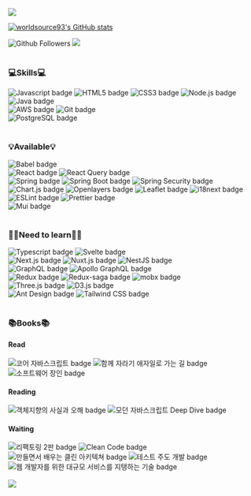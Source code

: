 <img src="https://capsule-render.vercel.app/api?type=waving&color=74d2e7&height=250&section=header&text=root:enterance&fontColor=ffffff&fontSize=40" />

[![worldsource93's GitHub stats](https://github-readme-stats.vercel.app/api?username=worldsource93&show_icons=true&theme=dracula)](https://github.com/anuraghazra/github-readme-stats)

<div>
  <img src="https://img.shields.io/github/followers/worldsource93?style=social" alt="Github Followers" />
  <a href="https://hits.seeyoufarm.com"><img src="https://hits.seeyoufarm.com/api/count/incr/badge.svg?url=https%3A%2F%2Fgithub.com%2Fworldsource93&count_bg=%2379C83D&title_bg=%23555555&icon=&icon_color=%23E7E7E7&title=hits&edge_flat=false"/></a>
</div>

<br />

### 💻Skills💻

<div>
  <img src="https://img.shields.io/badge/Javascript-yellow?style=flat-square&logo=JavaScript&logoColor=white" alt="Javascript badge" />
  <img src="https://img.shields.io/badge/HTML5-E34F26?style=flat-square&logo=HTML5&logoColor=white" alt="HTML5 badge" />
  <img src="https://img.shields.io/badge/CSS3-037ef3?style=flat-square&logo=CSS3&logoColor=white" alt="CSS3 badge" />
  <img src="https://img.shields.io/badge/Node.js-339933?style=flat-square&logo=Java&logoColor=white" alt="Node.js badge" />
  <img src="https://img.shields.io/badge/Java-007396?style=flat-square&logo=Java&logoColor=white" alt="Java badge" />
  <br/>
  <img src="https://img.shields.io/badge/AWS-232F3E?style=flat-square&logo=Amazon%20AWS&logoColor=white" alt="AWS badge" />
  <img src="https://img.shields.io/badge/Github-181717?style=flat-square&logo=Github&logoColor=white" alt="Git badge" />
  <br/>
  <img src="https://img.shields.io/badge/PostgreSQL-4169E1?style=flat-square&logo=PostgreSQL&logoColor=white" alt="PostgreSQL badge" />
</div>

<br />

### 💡Available💡
<div>
  <img src="https://img.shields.io/badge/Babel-F9DC3E?style=flat-square&logo=Babel&logoColor=white" alt="Babel badge" />
  <br />
  <img src="https://img.shields.io/badge/React-61DAFB?style=flat-square&logo=React&logoColor=white" alt="React badge" />
  <img src="https://img.shields.io/badge/React Query-FF4154?style=flat-square&logo=React Query&logoColor=white" alt="React Query badge" />
  <br/>
  <img src="https://img.shields.io/badge/Spring-6DB33F?style=flat-square&logo=Spring&logoColor=white" alt="Spring badge" />
  <img src="https://img.shields.io/badge/Spring Boot-6DB33F?style=flat-square&logo=Spring Boot&logoColor=white" alt="Spring Boot badge" />
  <img src="https://img.shields.io/badge/Spring Security-6DB33F?style=flat-square&logo=Spring Security&logoColor=white" alt="Spring Security badge" />
  <br />
  <img src="https://img.shields.io/badge/Chart.js-FF6384?style=flat-square&logo=Chart.js&logoColor=white" alt="Chart.js badge" />
  <img src="https://img.shields.io/badge/Openlayers-1F6B75?style=flat-square&logo=Openlayers&logoColor=white" alt="Openlayers badge" />
  <img src="https://img.shields.io/badge/Leaflet-199900?style=flat-square&logo=Leaflet&logoColor=white" alt="Leaflet badge" />
  <img src="https://img.shields.io/badge/i18next-26A69A?style=flat-square&logo=i18next&logoColor=white" alt="i18next badge" />
  <br />
  <img src="https://img.shields.io/badge/ESLint-4B32C3?style=flat-square&logo=ESLint&logoColor=white" alt="ESLint badge" />
  <img src="https://img.shields.io/badge/Prettier-F7B93E?style=flat-square&logo=Prettier&logoColor=white" alt="Prettier badge" />
  <br />
  <img src="https://img.shields.io/badge/Mui-007FFF?style=flat-square&logo=Mui&logoColor=white" alt="Mui badge" />
</div>

<br />

### 🏃‍♂️Need to learn🏃‍♂️

<div>
  <img src="https://img.shields.io/badge/Typescript-3178C6?style=flat-square&logo=Typescript&logoColor=white" alt="Typescript badge" />
  <img src="https://img.shields.io/badge/Svelte-FF3E00?style=flat-square&logo=Svelte&logoColor=white" alt="Svelte badge" />
  <br />
  <img src="https://img.shields.io/badge/Next.js-000000?style=flat-square&logo=Next.js&logoColor=white" alt="Next.js badge" />
  <img src="https://img.shields.io/badge/Nuxt.js-00DC82?style=flat-square&logo=Nuxt.js&logoColor=white" alt="Nuxt.js badge" />
  <img src="https://img.shields.io/badge/NestJS-E0234E?style=flat-square&logo=NestJS&logoColor=white" alt="NestJS badge" />
  <br />
  <img src="https://img.shields.io/badge/GraphQL-E10098?style=flat-square&logo=GraphQL&logoColor=white" alt="GraphQL badge" />
  <img src="https://img.shields.io/badge/Apollo GraphQL-311C87?style=flat-square&logo=Apollo GraphQL&logoColor=white" alt="Apollo GraphQL badge" />
  <br />
  <img src="https://img.shields.io/badge/Redux-764ABC?style=flat-square&logo=Redux&logoColor=white" alt="Redux badge" />
  <img src="https://img.shields.io/badge/Redux_saga-999999?style=flat-square&logo=Redux-saga&logoColor=white" alt="Redux-saga badge" />
  <img src="https://img.shields.io/badge/MobX-FF9955?style=flat-square&logo=MobX&logoColor=white" alt="mobx badge" />
  <br />
  <img src="https://img.shields.io/badge/Three.js-000000?style=flat-square&logo=Three.js&logoColor=white" alt="Three.js badge" />
  <img src="https://img.shields.io/badge/D3.js-F9A03C?style=flat-square&logo=D3.js&logoColor=white" alt="D3.js badge" />
  <br />
  <img src="https://img.shields.io/badge/Ant Design-0170FE?style=flat-square&logo=Ant Design&logoColor=white" alt="Ant Design badge" />
  <img src="https://img.shields.io/badge/Tailwind CSS-06B6D4?style=flat-square&logo=Tailwind CSS&logoColor=white" alt="Tailwind CSS badge" />
</div>

<br />

### 📚Books📚

#### Read
<div>
  <img src="https://img.shields.io/badge/코어 자바스크립트-f2f6fa?style=flat-square" alt="코어 자바스크립트 badge" />
  <img src="https://img.shields.io/badge/함께 자라기 애자일로 가는 길-f2f6fa?style=flat-square" alt="함께 자라기 애자일로 가는 길 badge" />
  <img src="https://img.shields.io/badge/소프트웨어 장인-f2f6fa?style=flat-square" alt="소프트웨어 장인 badge" />
</div>

#### Reading
<div>
  <img src="https://img.shields.io/badge/객체지향의 사실과 오해-f2f6fa?style=flat-square" alt="객체지향의 사실과 오해 badge" />
  <img src="https://img.shields.io/badge/모던 자바스크립트 Deep Dive-f2f6fa?style=flat-square" alt="모던 자바스크립트 Deep Dive badge" />
</div>

#### Waiting
<div>
  <img src="https://img.shields.io/badge/리팩토링 2판-f2f6fa?style=flat-square" alt="리팩토링 2판 badge" />
  <img src="https://img.shields.io/badge/Clean Code-f2f6fa?style=flat-square" alt="Clean Code badge" />
  <img src="https://img.shields.io/badge/만들면서 배우는 클린 아키텍쳐-f2f6fa?style=flat-square" alt="만들면서 배우는 클린 아키텍쳐 badge" />
  <img src="https://img.shields.io/badge/테스트 주도 개발-f2f6fa?style=flat-square" alt="테스트 주도 개발 badge" />
  <img src="https://img.shields.io/badge/웹 개발자를 위한 대규모 서비스를 지탱하는 기술-f2f6fa?style=flat-square" alt="웹 개발자를 위한 대규모 서비스를 지탱하는 기술 badge" />
</div>

<br />

<img src="https://capsule-render.vercel.app/api?type=soft&color=01cd74&height=150&section=footer&text=root:exit&fontColor=ffffff&fontSize=40&animation=twinkling" />
